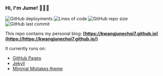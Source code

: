 ### Hi, I'm Jume! 🙋🏻‍♂️


![GitHub deployments](https://img.shields.io/github/deployments/smholvoet/smholvoet.github.io/github-pages?label=%20GitHub%20Pages)
![Lines of code](https://img.shields.io/tokei/lines/github.com/kwangjunechoi7/kwangjunechoi7.github.io)
![GitHub repo size](https://img.shields.io/github/repo-size/kwangjunechoi7/kwangjunechoi7.github.io)
![GitHub last commit](https://img.shields.io/github/last-commit/kwangjunechoi7/kwangjunechoi7.github.io)  
<!-- [![GitHub Super-Linter](https://github.com/kwangjunechoi7/kwangjunechoi7.github.io/workflows/Lint%20Code%20Base/badge.svg)](https://github.com/marketplace/actions/super-linter)
[![Quality Gate Status](https://sonarcloud.io/api/project_badges/measure?project=kwangjunechoi7_kwangjunechoi7.github.io&metric=alert_status)](https://sonarcloud.io/dashboard?id=kwangjunechoi7_kwangjunechoi7.github.io) -->
<!-- [![Lighthouse Performance Badge](assets/lighthouse/lighthouse_performance.svg)](https://developers.google.com/web/tools/lighthouse)
[![Lighthouse Accessibility Badge](assets/lighthouse/lighthouse_accessibility.svg)](https://developers.google.com/web/tools/lighthouse)
[![Lighthouse Best Practices Badge](assets/lighthouse/lighthouse_best-practices.svg)](https://developers.google.com/web/tools/lighthouse) -->


This repo contains my personal blog: **[https://kwangjunechoi7.github.io](https://https://kwangjunechoi7.github.io/)**

It currently runs on:

- [GitHub Pages](https://pages.github.com/)
- [Jekyll](https://jekyllrb.com/)
- [Minimal Mistakes theme](https://github.com/mmistakes/minimal-mistakes)